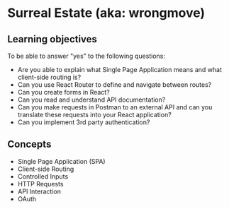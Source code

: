 # Surreal Estate (aka: wrongmove)

## Learning objectives

To be able to answer "yes" to the following questions:

- Are you able to explain what Single Page Application means and what client-side routing is?
- Can you use React Router to define and navigate between routes?
- Can you create forms in React?
- Can you read and understand API documentation?
- Can you make requests in Postman to an external API and can you translate these requests into your React application?
- Can you implement 3rd party authentication?

## Concepts

- Single Page Application (SPA)
- Client-side Routing
- Controlled Inputs
- HTTP Requests
- API Interaction
- OAuth
